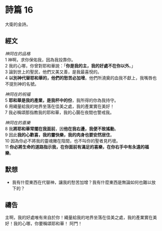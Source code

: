 # 詩篇 16
大衛的金詩。

## 經文
*神同在的品格*  
1 神啊，求你保佑我，因為我投靠你。  
2 我的心哪，你曾對耶和華說：「**你是我的主，我的好處不在你以外**。」  
3 論到世上的聖民，他們又美又善，是我最喜悅的。  
4 **以別神代替耶和華的，他們的愁苦必加增**。他們所澆奠的血我不獻上，我嘴唇也不提別神的名號。  

*神同在的祝福*  
5 **耶和華是我的產業，是我杯中的份**，我所得的你為我持守。  
6 用繩量給我的地界坐落在佳美之處，我的產業實在美好！  
7 我必稱頌那指教我的耶和華，我的心腸在夜間也警戒我。  

*神同在的喜樂*  
8 我**將耶和華常擺在我面前**，因**他在我右邊，我便不致搖動**。  
9 因此**我的心歡喜，我的靈快樂，我的肉身也要安然居住**。  
10 因為你必不將我的靈魂撇在陰間，也不叫你的聖者見朽壞。  
11 **你必將生命的道路指示我，在你面前有滿足的喜樂，在你右手中有永遠的福樂**。

## 默想
+ 我有什麼東西在代替神，讓我的愁苦加增？我有什麼東西是無論如何也難以放下的？

## 禱告
主啊，我的好處唯有來自於你！繩量給我的地界坐落在佳美之處，我的產業實在美好！我的心哪，你要稱頌耶和華！
阿門！
